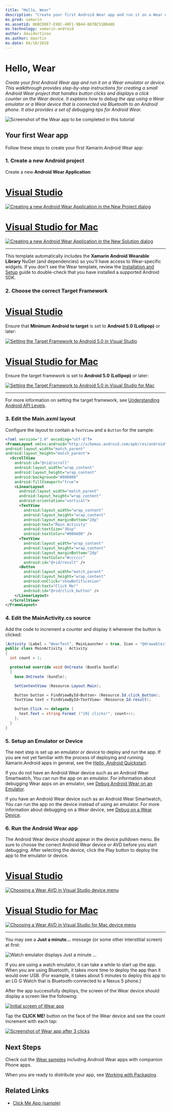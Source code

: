 ```yaml
---
title: "Hello, Wear"
description: "Create your first Android Wear app and run it on a Wear emulator or device. This walkthrough provides step-by-step instructions for creating a small Android Wear project that handles button clicks and displays a click counter on the Wear device. It explains how to debug the app using a Wear emulator or a Wear device that is connected via Bluetooth to an Android phone. It also provides a set of debugging tips for Android Wear."
ms.prod: xamarin
ms.assetid: 86BCD0E7-E9DC-40F1-9B44-887BC51BB48D
ms.technology: xamarin-android
author: davidortinau
ms.author: daortin
ms.date: 04/10/2018
---
```


# Hello, Wear

_Create your first Android Wear app and run it on a Wear emulator or device. This walkthrough provides step-by-step instructions for creating a small Android Wear project that handles button clicks and displays a click counter on the Wear device. It explains how to debug the app using a Wear emulator or a Wear device that is connected via Bluetooth to an Android phone. It also provides a set of debugging tips for Android Wear._

![Screenshot of the Wear app to be completed in this tutorial](hello-wear-images/example.png)

## Your first Wear app

Follow these steps to create your first Xamarin.Android Wear app:

### 1. Create a new Android project

Create a new **Android Wear Application**:

<!-- markdownlint-disable MD001 -->

# [Visual Studio](#tab/windows)

[![Creating a new Android Wear Application in the New Project dialog](hello-wear-images/vs/new-solution-sml.w157.png)](hello-wear-images/vs/new-solution.w157.png#lightbox)

# [Visual Studio for Mac](#tab/macos)

[![Creating a new Android Wear Application in the New Solution dialog](hello-wear-images/xs/new-solution-sml.png)](hello-wear-images/xs/new-solution.png#lightbox)

-----

This template automatically includes the **Xamarin Android Wearable 
Library** NuGet (and dependencies) so you'll have access to 
Wear-specific widgets. If you don't see the Wear template, review the 
[Installation and Setup](~/android/wear/get-started/installation.md) guide to 
double-check that you have installed a supported Android SDK. 

### 2. Choose the correct **Target Framework**

# [Visual Studio](#tab/windows)

Ensure that **Minimum Android to target** is set to **Android 5.0 
(Lollipop)** or later: 

[![Setting the Target Framework to Android 5.0 in Visual Studio](hello-wear-images/vs/target-framework-sml.png)](hello-wear-images/vs/target-framework.png#lightbox)

# [Visual Studio for Mac](#tab/macos)

Ensure the target framework is set to **Android 5.0 (Lollipop)** or later:

[![Setting the Target Framework to Android 5.0 in Visual Studio for Mac](hello-wear-images/xs/target-framework-sml.png)](hello-wear-images/xs/target-framework.png#lightbox)

-----

For more information on setting the target framework, see
[Understanding Android API Levels](~/android/app-fundamentals/android-api-levels.md).

### 3. Edit the **Main.axml** layout

Configure the layout to contain a `TextView` and a `Button` for the 
sample: 

```xml
<?xml version="1.0" encoding="utf-8"?>
<FrameLayout xmlns:android="http://schemas.android.com/apk/res/android"
android:layout_width="match_parent"
android:layout_height="match_parent">
  <ScrollView
    android:id="@+id/scroll"
    android:layout_width="wrap_content"
    android:layout_height="wrap_content"
    android:background="#000000"
    android:fillViewport="true">
    <LinearLayout
      android:layout_width="match_parent"
      android:layout_height="wrap_content"
      android:orientation="vertical">
      <TextView
        android:layout_width="wrap_content"
        android:layout_height="wrap_content"
        android:layout_marginBottom="2dp"
        android:text="Main Activity"
        android:textSize="36sp"
        android:textColor="#006600" />
      <TextView
        android:layout_width="wrap_content"
        android:layout_height="wrap_content"
        android:layout_marginBottom="2dp"
        android:textColor="#cccccc"
        android:id="@+id/result" />
      <Button
        android:layout_width="match_parent"
        android:layout_height="wrap_content"
        android:onClick="showNotification"
        android:text="Click Me!"
        android:id="@+id/click_button" />
    </LinearLayout>
  </ScrollView>
</FrameLayout>
```

### 4. Edit the **MainActivity.cs** source

Add the code to increment a counter and display it whenever the button 
is clicked: 

```csharp
[Activity (Label = "WearTest", MainLauncher = true, Icon = "@drawable/icon")]
public class MainActivity : Activity
{
  int count = 1;

  protected override void OnCreate (Bundle bundle)
  {
    base.OnCreate (bundle);

    SetContentView (Resource.Layout.Main);

    Button button = FindViewById<Button> (Resource.Id.click_button);
    TextView text = FindViewById<TextView> (Resource.Id.result);

    button.Click += delegate {
      text.Text = string.Format ("{0} clicks!", count++);
    };
  }
}
```

### 5. Setup an Emulator or Device

The next step is set up an emulator or device to deploy and run the
app. If you are not yet familiar with the process of deploying and
running Xamarin.Android apps in general, see the
[Hello, Android Quickstart](~/android/get-started/hello-android/hello-android-quickstart.md).

If you do not have an Android Wear device such as an Android Wear
Smartwatch, You can run the app on an emulator. For information about
debugging Wear apps on an emulator, see
[Debug Android Wear on an Emulator](~/android/wear/deploy-test/debug-on-emulator.md).

If you have an Android Wear device such as an Android Wear Smartwatch, 
You can run the app on the device instead of using an emulator. For
more information about debugging on a Wear device,
see [Debug on a Wear Device](~/android/wear/deploy-test/debug-on-device.md).

### 6. Run the Android Wear app

The Android Wear device should appear in the device pulldown menu. Be
sure to choose the correct Android Wear device or AVD before you start
debugging. After selecting the device, click the Play button to
deploy the app to the emulator or device.

# [Visual Studio](#tab/windows)

[![Choosing a Wear AVD in Visual Studio device menu](hello-wear-images/vs/choose-wear-sim.png)](hello-wear-images/vs/choose-wear-sim.png#lightbox)

# [Visual Studio for Mac](#tab/macos)

[![Choosing a Wear AVD in Visual Studio for Mac device menu](hello-wear-images/xs/choose-wear-sim.png)](hello-wear-images/xs/choose-wear-sim.png#lightbox)

-----

You may see a **Just a minute...** message (or some other interstitial
screen) at first: 

![Watch emulator displays Just a minute ...](hello-wear-images/please-wait.png)

If you are using a watch emulator, it can take a while to start up the
app. When you are using Bluetooth, it takes more time to deploy the app
than it would over USB. (For example, it takes about 5 minutes to
deploy this app to an LG G Watch that is Bluetooth-connected to a Nexus
5 phone.)

After the app successfully deploys, the screen of the Wear device
should display a screen like the following:

[![Initial screen of Wear app](hello-wear-images/mainactivity-screen.png)](hello-wear-images/mainactivity-screen.png#lightbox)

Tap the **CLICK ME!** button on the face of the Wear device and
see the count increment with each tap:

[![Screenshot of Wear app after 3 clicks](hello-wear-images/mainactivity-counts.png)](hello-wear-images/mainactivity-counts.png#lightbox)

## Next Steps

Check out the [Wear samples](https://docs.microsoft.com/samples/browse/?products=xamarin&term=Xamarin.Android+wear) including
Android Wear apps with companion Phone apps.

When you are ready to distribute your app, see
[Working with Packaging](~/android/wear/deploy-test/packaging.md).

## Related Links

- [Click Me App (sample)](https://docs.microsoft.com/samples/xamarin/monodroid-samples/wear-weartest)
